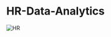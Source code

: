 # HR-Data-Analytics

![HR](https://github.com/kul-tanvi19/HR-Data-Analytics/assets/172184420/e26af153-deaa-4d16-97f8-70e8d54f3a2f)
